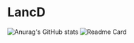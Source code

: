 # LancD

![Anurag's GitHub stats](https://github-readme-stats.vercel.app/api?username=VorngViseth&show_icons=true&theme=outrun)
![Readme Card](https://github-readme-stats.vercel.app/api/wakatime?username=@LancD&layout=compact&theme=outrun)



